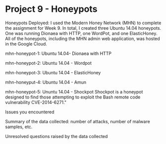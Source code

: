 # Project 9 - Honeypots



Honeypots Deployed: 
I used the Modern Honey Network (MHN) to complete the assignment for Week 9. In total, I created three Ubuntu 14.04 honeypots. One was running Dionaea with HTTP, one WordPot, and one ElasticHoney. All of the honeypots, including the MHN admin web application, was hosted in the Google Cloud.


mhn-honeypot-1: Ubuntu 14.04- Dionaea with HTTP

mhn-honeypot-2: Ubuntu 14.04 - Wordpot 

mhn-honeypot-3: Ubuntu 14.04 - ElasticHoney

mhn-honeyput-4: Ubuntu 14.04 - Amun

mhn-honeypot-5: Ununtu 14.04 - Shockpot
Shockpot is a honeypot designed to find those attempting to exploit the Bash remote code vulnerability CVE-2014-6271."


Issues you encountered

Summary of the data collected: number of attacks, number of malware samples, etc.

Unresolved questions raised by the data collected
